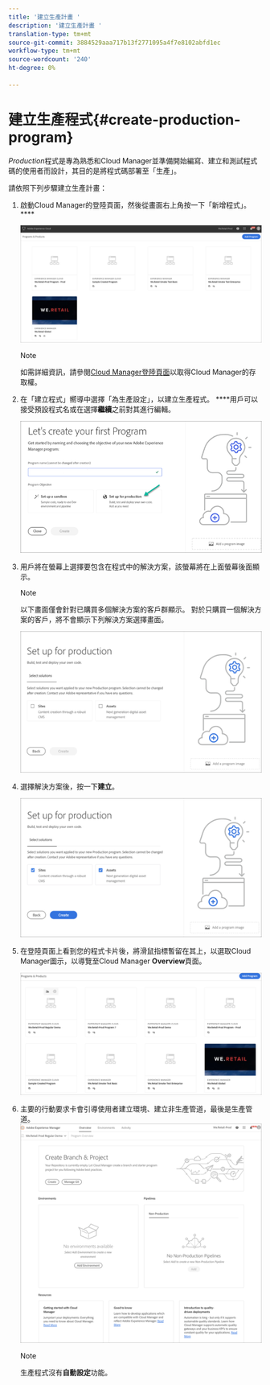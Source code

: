 ```yaml
---
title: '建立生產計畫 '
description: '建立生產計畫 '
translation-type: tm+mt
source-git-commit: 3884529aaa717b13f2771095a4f7e8102abfd1ec
workflow-type: tm+mt
source-wordcount: '240'
ht-degree: 0%

---
```



# 建立生產程式{#create-production-program}

*Production*&#x200B;程式是專為熟悉和Cloud Manager並準備開始編寫、建立和測試程式碼的使用者而設計，其目的是將程式碼部署至「生產」。

請依照下列步驟建立生產計畫：

1. 啟動Cloud Manager的登陸頁面，然後從畫面右上角按一下「新增程式」。****

   ![](assets/first_timelogin1.png)

   >[!NOTE]
   >如需詳細資訊，請參閱[Cloud Manager登陸頁面](/help/onboarding/getting-access-to-aem-in-cloud/first-time-login.md)以取得Cloud Manager的存取權。

1. 在「建立程式」嚮導中選擇「為生產設定」，以建立生產程式。 ****&#x200B;用戶可以接受預設程式名或在選擇&#x200B;**繼續**&#x200B;之前對其進行編輯。

   ![](assets/create-prod1.png)

1. 用戶將在螢幕上選擇要包含在程式中的解決方案，該螢幕將在上面螢幕後面顯示。



   >[!NOTE]
   >
   >以下畫面僅會針對已購買多個解決方案的客戶群顯示。 對於只購買一個解決方案的客戶，將不會顯示下列解決方案選擇畫面。

   ![](assets/set-up-prod2.png)

1. 選擇解決方案後，按一下&#x200B;**建立**。

   ![](assets/set-up-prod3.png)

1. 在登陸頁面上看到您的程式卡片後，將滑鼠指標暫留在其上，以選取Cloud Manager圖示，以導覽至Cloud Manager **Overview**&#x200B;頁面。

   ![](assets/set-up-prod4.png)

1. 主要的行動要求卡會引導使用者建立環境、建立非生產管道，最後是生產管道。
   ![](assets/set-up-prod5.png)


   >[!NOTE]
   >
   >生產程式沒有&#x200B;**自動設定**&#x200B;功能。